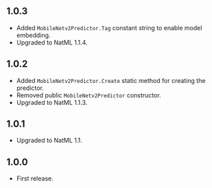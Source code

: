 ## 1.0.3
+ Added `MobileNetv2Predictor.Tag` constant string to enable model embedding.
+ Upgraded to NatML 1.1.4.

## 1.0.2
+ Added `MobileNetv2Predictor.Create` static method for creating the predictor.
+ Removed public `MobileNetv2Predictor` constructor.
+ Upgraded to NatML 1.1.3.

## 1.0.1
+ Upgraded to NatML 1.1.

## 1.0.0
+ First release.